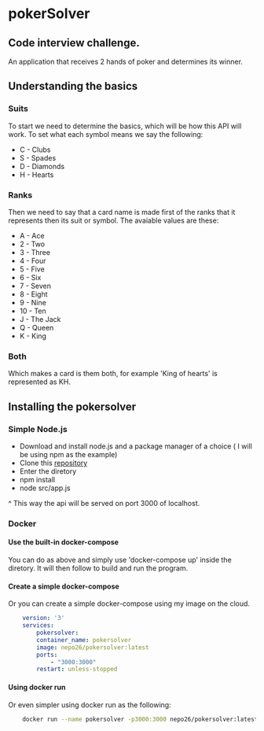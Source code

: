 # pokerSolver

## Code interview challenge.
An application that receives 2 hands of poker and determines its winner.

## Understanding the basics

### Suits
To start we need to determine the basics, which will be how this API will work. To set what each symbol means we say the following:
- C - Clubs
- S - Spades
- D - Diamonds
- H - Hearts

### Ranks
Then we need to say that a card name is made first of the ranks that it represents then its suit or symbol. The avaiable values are these:
- A - Ace
- 2 - Two
- 3 - Three
- 4 - Four
- 5 - Five
- 6 - Six
- 7 - Seven
- 8 - Eight
- 9 - Nine
- 10 - Ten
- J - The Jack
- Q - Queen
- K - King

### Both
Which makes a card is them both, for example 'King of hearts' is represented as KH.

## Installing the pokersolver

### Simple Node.js
- Download and install node.js and a package manager of a choice ( I will be using npm as the example)
- Clone this [repository](https://github.com/Nepo26/pokerSolver.git)
- Enter the diretory
- npm install
- node src/app.js

^ This way the api will be served on port 3000 of localhost.


### Docker

#### Use the built-in docker-compose
You can do as above and simply use 'docker-compose up' inside the diretory. It will then follow to build and run the program.

#### Create a simple docker-compose
Or you can create a simple docker-compose using my image on the cloud.
```YAML
    version: '3'
    services:
        pokersolver:
        container_name: pokersolver
        image: nepo26/pokersolver:latest
        ports:
            - "3000:3000"
        restart: unless-stopped
```

#### Using docker run
Or even simpler using docker run as the following:
```bash 
    docker run --name pokersolver -p3000:3000 nepo26/pokersolver:latest
```



